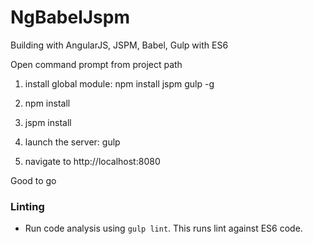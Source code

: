# NgBabelJspm
Building with AngularJS, JSPM, Babel, Gulp with ES6

Open command prompt from project path
1. install global module: npm install jspm gulp -g

2. npm install

3. jspm install

4. launch the server: gulp

5. navigate to http://localhost:8080

Good to go

### Linting
 - Run code analysis using `gulp lint`. This runs lint against ES6 code.
